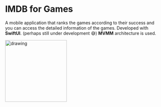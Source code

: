 # **IMDB for Games**

A mobile application that ranks the games according to their success and you can access the detailed information of the games. Developed with **SwiftUI**. (perhaps still under development 😅) **MVMM** architecture is used.

<img src="screenshot.jpg" alt="drawing" width="200"/>
